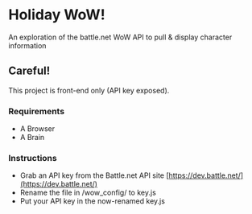 # Holiday WoW!
An exploration of the battle.net WoW API to pull & display character information

## Careful!
This project is front-end only (API key exposed).

### Requirements
- A Browser
- A Brain

### Instructions

- Grab an API key from the Battle.net API site [https://dev.battle.net/](https://dev.battle.net/)
- Rename the file in /wow_config/ to key.js
- Put your API key in the now-renamed key.js
